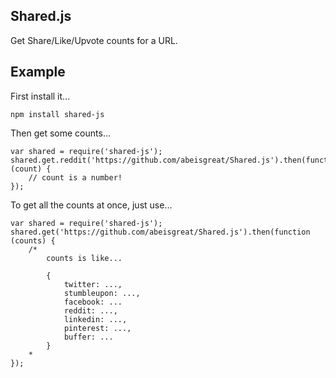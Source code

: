 Shared.js
---------

Get Share/Like/Upvote counts for a URL.

Example
-------
First install it...

    npm install shared-js

Then get some counts...

    var shared = require('shared-js');
    shared.get.reddit('https://github.com/abeisgreat/Shared.js').then(function (count) {
        // count is a number!
    });
    
To get all the counts at once, just use...

    var shared = require('shared-js');
    shared.get('https://github.com/abeisgreat/Shared.js').then(function (counts) {
        /*
            counts is like...

            {
                twitter: ...,
                stumbleupon: ...,
                facebook: ...
                reddit: ...,
                linkedin: ...,
                pinterest: ...,
                buffer: ...
            }
        *
    });